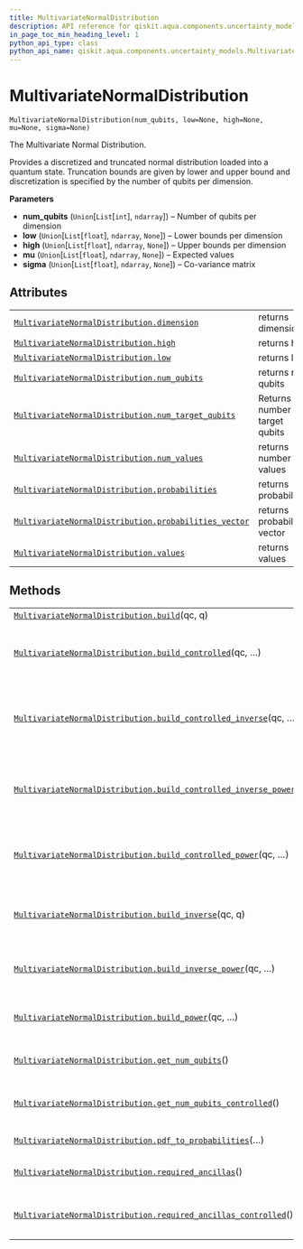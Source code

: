 ```yaml
---
title: MultivariateNormalDistribution
description: API reference for qiskit.aqua.components.uncertainty_models.MultivariateNormalDistribution
in_page_toc_min_heading_level: 1
python_api_type: class
python_api_name: qiskit.aqua.components.uncertainty_models.MultivariateNormalDistribution
---
```


# MultivariateNormalDistribution

<span id="qiskit.aqua.components.uncertainty_models.MultivariateNormalDistribution" />

`MultivariateNormalDistribution(num_qubits, low=None, high=None, mu=None, sigma=None)`

The Multivariate Normal Distribution.

Provides a discretized and truncated normal distribution loaded into a quantum state. Truncation bounds are given by lower and upper bound and discretization is specified by the number of qubits per dimension.

**Parameters**

*   **num\_qubits** (`Union`\[`List`\[`int`], `ndarray`]) – Number of qubits per dimension
*   **low** (`Union`\[`List`\[`float`], `ndarray`, `None`]) – Lower bounds per dimension
*   **high** (`Union`\[`List`\[`float`], `ndarray`, `None`]) – Upper bounds per dimension
*   **mu** (`Union`\[`List`\[`float`], `ndarray`, `None`]) – Expected values
*   **sigma** (`Union`\[`List`\[`float`], `ndarray`, `None`]) – Co-variance matrix

## Attributes

|                                                                                                                                                                                                                                                        |                                     |
| ------------------------------------------------------------------------------------------------------------------------------------------------------------------------------------------------------------------------------------------------------ | ----------------------------------- |
| [`MultivariateNormalDistribution.dimension`](qiskit.aqua.components.uncertainty_models.MultivariateNormalDistribution.dimension "qiskit.aqua.components.uncertainty_models.MultivariateNormalDistribution.dimension")                                  | returns dimensions                  |
| [`MultivariateNormalDistribution.high`](qiskit.aqua.components.uncertainty_models.MultivariateNormalDistribution.high "qiskit.aqua.components.uncertainty_models.MultivariateNormalDistribution.high")                                                 | returns high                        |
| [`MultivariateNormalDistribution.low`](qiskit.aqua.components.uncertainty_models.MultivariateNormalDistribution.low "qiskit.aqua.components.uncertainty_models.MultivariateNormalDistribution.low")                                                    | returns low                         |
| [`MultivariateNormalDistribution.num_qubits`](qiskit.aqua.components.uncertainty_models.MultivariateNormalDistribution.num_qubits "qiskit.aqua.components.uncertainty_models.MultivariateNormalDistribution.num_qubits")                               | returns num qubits                  |
| [`MultivariateNormalDistribution.num_target_qubits`](qiskit.aqua.components.uncertainty_models.MultivariateNormalDistribution.num_target_qubits "qiskit.aqua.components.uncertainty_models.MultivariateNormalDistribution.num_target_qubits")          | Returns the number of target qubits |
| [`MultivariateNormalDistribution.num_values`](qiskit.aqua.components.uncertainty_models.MultivariateNormalDistribution.num_values "qiskit.aqua.components.uncertainty_models.MultivariateNormalDistribution.num_values")                               | returns number of values            |
| [`MultivariateNormalDistribution.probabilities`](qiskit.aqua.components.uncertainty_models.MultivariateNormalDistribution.probabilities "qiskit.aqua.components.uncertainty_models.MultivariateNormalDistribution.probabilities")                      | returns probabilities               |
| [`MultivariateNormalDistribution.probabilities_vector`](qiskit.aqua.components.uncertainty_models.MultivariateNormalDistribution.probabilities_vector "qiskit.aqua.components.uncertainty_models.MultivariateNormalDistribution.probabilities_vector") | returns probabilities vector        |
| [`MultivariateNormalDistribution.values`](qiskit.aqua.components.uncertainty_models.MultivariateNormalDistribution.values "qiskit.aqua.components.uncertainty_models.MultivariateNormalDistribution.values")                                           | returns values                      |

## Methods

|                                                                                                                                                                                                                                                                                             |                                                                       |
| ------------------------------------------------------------------------------------------------------------------------------------------------------------------------------------------------------------------------------------------------------------------------------------------- | --------------------------------------------------------------------- |
| [`MultivariateNormalDistribution.build`](qiskit.aqua.components.uncertainty_models.MultivariateNormalDistribution.build "qiskit.aqua.components.uncertainty_models.MultivariateNormalDistribution.build")(qc, q)                                                                            |                                                                       |
| [`MultivariateNormalDistribution.build_controlled`](qiskit.aqua.components.uncertainty_models.MultivariateNormalDistribution.build_controlled "qiskit.aqua.components.uncertainty_models.MultivariateNormalDistribution.build_controlled")(qc, …)                                           | Adds corresponding controlled sub-circuit to given circuit            |
| [`MultivariateNormalDistribution.build_controlled_inverse`](qiskit.aqua.components.uncertainty_models.MultivariateNormalDistribution.build_controlled_inverse "qiskit.aqua.components.uncertainty_models.MultivariateNormalDistribution.build_controlled_inverse")(qc, …)                   | Adds controlled inverse of corresponding sub-circuit to given circuit |
| [`MultivariateNormalDistribution.build_controlled_inverse_power`](qiskit.aqua.components.uncertainty_models.MultivariateNormalDistribution.build_controlled_inverse_power "qiskit.aqua.components.uncertainty_models.MultivariateNormalDistribution.build_controlled_inverse_power")(qc, …) | Adds controlled, inverse, power of corresponding circuit.             |
| [`MultivariateNormalDistribution.build_controlled_power`](qiskit.aqua.components.uncertainty_models.MultivariateNormalDistribution.build_controlled_power "qiskit.aqua.components.uncertainty_models.MultivariateNormalDistribution.build_controlled_power")(qc, …)                         | Adds controlled power of corresponding circuit.                       |
| [`MultivariateNormalDistribution.build_inverse`](qiskit.aqua.components.uncertainty_models.MultivariateNormalDistribution.build_inverse "qiskit.aqua.components.uncertainty_models.MultivariateNormalDistribution.build_inverse")(qc, q)                                                    | Adds inverse of corresponding sub-circuit to given circuit            |
| [`MultivariateNormalDistribution.build_inverse_power`](qiskit.aqua.components.uncertainty_models.MultivariateNormalDistribution.build_inverse_power "qiskit.aqua.components.uncertainty_models.MultivariateNormalDistribution.build_inverse_power")(qc, …)                                  | Adds inverse power of corresponding circuit.                          |
| [`MultivariateNormalDistribution.build_power`](qiskit.aqua.components.uncertainty_models.MultivariateNormalDistribution.build_power "qiskit.aqua.components.uncertainty_models.MultivariateNormalDistribution.build_power")(qc, …)                                                          | Adds power of corresponding circuit.                                  |
| [`MultivariateNormalDistribution.get_num_qubits`](qiskit.aqua.components.uncertainty_models.MultivariateNormalDistribution.get_num_qubits "qiskit.aqua.components.uncertainty_models.MultivariateNormalDistribution.get_num_qubits")()                                                      | returns number of qubits                                              |
| [`MultivariateNormalDistribution.get_num_qubits_controlled`](qiskit.aqua.components.uncertainty_models.MultivariateNormalDistribution.get_num_qubits_controlled "qiskit.aqua.components.uncertainty_models.MultivariateNormalDistribution.get_num_qubits_controlled")()                     | returns number of qubits controlled                                   |
| [`MultivariateNormalDistribution.pdf_to_probabilities`](qiskit.aqua.components.uncertainty_models.MultivariateNormalDistribution.pdf_to_probabilities "qiskit.aqua.components.uncertainty_models.MultivariateNormalDistribution.pdf_to_probabilities")(…)                                   | pdf to probabilities                                                  |
| [`MultivariateNormalDistribution.required_ancillas`](qiskit.aqua.components.uncertainty_models.MultivariateNormalDistribution.required_ancillas "qiskit.aqua.components.uncertainty_models.MultivariateNormalDistribution.required_ancillas")()                                             | returns required ancillas                                             |
| [`MultivariateNormalDistribution.required_ancillas_controlled`](qiskit.aqua.components.uncertainty_models.MultivariateNormalDistribution.required_ancillas_controlled "qiskit.aqua.components.uncertainty_models.MultivariateNormalDistribution.required_ancillas_controlled")()            | returns required ancillas controlled                                  |

